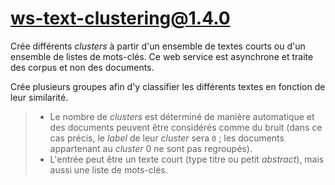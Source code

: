 # ws-text-clustering@1.4.0

Crée différents *clusters* à partir d'un ensemble de textes courts ou d'un ensemble de listes de mots-clés. Ce web service est asynchrone et traite des corpus et non des documents.

Crée plusieurs groupes afin d'y classifier les différents textes en fonction de leur similarité.

> - Le nombre de *clusters* est déterminé de manière automatique et des documents peuvent être considérés comme du bruit (dans ce cas précis, le *label* de leur *cluster* sera `0` ; les documents appartenant au *cluster* 0 ne sont pas regroupés).
> - L'entrée peut être un texte court (type titre ou petit *abstract*), mais aussi une liste de mots-clés.
